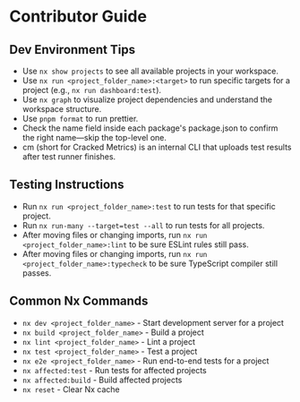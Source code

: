 # Contributor Guide

## Dev Environment Tips

- Use `nx show projects` to see all available projects in your workspace.
- Use `nx run <project_folder_name>:<target>` to run specific targets for a project (e.g., `nx run dashboard:test`).
- Use `nx graph` to visualize project dependencies and understand the workspace structure.
- Use `pnpm format` to run prettier.
- Check the name field inside each package's package.json to confirm the right name—skip the top-level one.
- cm (short for Cracked Metrics) is an internal CLI that uploads test results after test runner finishes.

## Testing Instructions

- Run `nx run <project_folder_name>:test` to run tests for that specific project.
- Run `nx run-many --target=test --all` to run tests for all projects.
- After moving files or changing imports, run `nx run <project_folder_name>:lint` to be sure ESLint rules still pass.
- After moving files or changing imports, run `nx run <project_folder_name>:typecheck` to be sure TypeScript compiler still passes.

## Common Nx Commands

- `nx dev <project_folder_name>` - Start development server for a project
- `nx build <project_folder_name>` - Build a project
- `nx lint <project_folder_name>` - Lint a project
- `nx test <project_folder_name>` - Test a project
- `nx e2e <project_folder_name>` - Run end-to-end tests for a project
- `nx affected:test` - Run tests for affected projects
- `nx affected:build` - Build affected projects
- `nx reset` - Clear Nx cache
